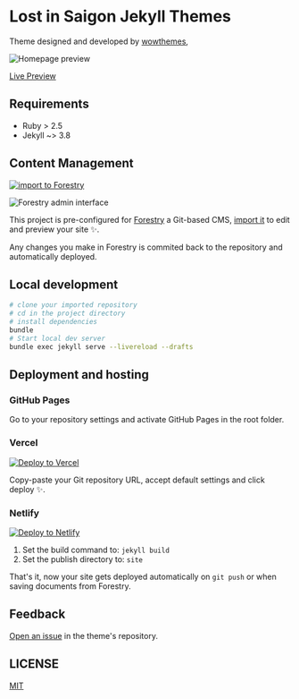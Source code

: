 # Lost in Saigon Jekyll Themes

Theme designed and developed by [wowthemes](https://github.com/wowthemesnet/mundana-theme-jekyll),

![Homepage preview](./assets/images/screenshot.jpg)

[Live Preview](https://wowthemesnet.github.io/mundana-theme-jekyll/)

## Requirements

- Ruby > 2.5
- Jekyll ~> 3.8

## Content Management

[![import to Forestry](https://assets.forestry.io/import-to-forestryK.svg)](https://app.forestry.io/quick-start?repo=forestryio/jekyll-mundana-forestry&engine=jekyll)

![Forestry admin interface](./assets/images/mundana-forestry-cms.jpg)

This project is pre-configured for [Forestry](https://forestry.io) a Git-based CMS, [import it](https://app.forestry.io/quick-start?repo=forestryio/jekyll-mundana-forestry&engine=jekyll) to edit and preview your site ✨.

Any changes you make in Forestry is commited back to the repository and automatically deployed.

## Local development

```bash
# clone your imported repository
# cd in the project directory
# install dependencies
bundle
# Start local dev server
bundle exec jekyll serve --livereload --drafts
```

## Deployment and hosting

### GitHub Pages

Go to your repository settings and activate GitHub Pages in the root folder.

### Vercel

[![Deploy to Vercel](https://vercel.com/button)](https://vercel.com/import/git)

Copy-paste your Git repository URL, accept default settings and click deploy ✨.

### Netlify

[![Deploy to Netlify](https://www.netlify.com/img/deploy/button.svg)](https://app.netlify.com/start/deploy?repository=https://github.com/forestryio/jekyll-mundana-forestry)

1. Set the build command to: `jekyll build`
2. Set the publish directory to: `site`

That's it, now your site gets deployed automatically on `git push` or when saving documents from Forestry.

## Feedback

[Open an issue](https://github.com/wowthemesnet/mundana-theme-jekyll/issues) in the theme's repository.

## LICENSE

[MIT](LICENSE)
